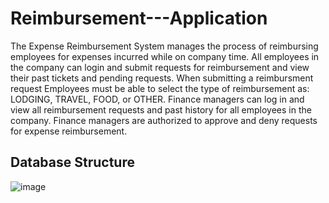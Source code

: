# Reimbursement---Application
The Expense Reimbursement System manages the process of reimbursing employees for expenses incurred while on company time. All employees in the company can login and submit requests for reimbursement and view their past tickets and pending requests. When submitting a reimbursment request Employees must be able to select the type of reimbursement as: LODGING, TRAVEL, FOOD, or OTHER. Finance managers can log in and view all reimbursement requests and past history for all employees in the company. Finance managers are authorized to approve and deny requests for expense reimbursement.

## Database Structure
![image](https://user-images.githubusercontent.com/95435663/200802584-eaee381f-4c33-4c2a-80fd-94f9841ecb9d.png)
